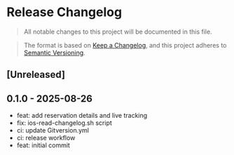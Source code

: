 # Release Changelog
> All notable changes to this project will be documented in this file.

> The format is based on [Keep a Changelog](https://keepachangelog.com/en/1.0.0/),
and this project adheres to [Semantic Versioning](https://semver.org/spec/v2.0.0.html).

## [Unreleased]
 
## 0.1.0 - 2025-08-26

- feat: add reservation details and live tracking
- fix: ios-read-changelog.sh script
- ci: update Gitversion.yml
- ci: release workflow
- feat: initial commit
